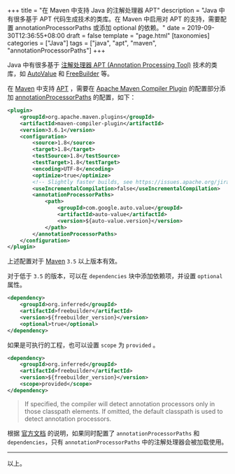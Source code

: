 +++
title = "在 Maven 中支持 Java 的注解处理器 APT"
description = "Java 中有很多基于 APT 代码生成技术的类库。在 Maven 中启用对 APT 的支持，需要配置 annotationProcessorPaths 或添加 optional 的依赖。"
date = 2019-09-30T12:36:55+08:00
draft = false
template = "page.html"
[taxonomies]
categories =  ["Java"]
tags = ["java", "apt", "maven", "annotationProcessorPaths"]
+++

Java 中有很多基于 [注解处理器 APT (Annotation Processing Tool)][apt] 技术的类库，如 [AutoValue][autovalue] 和 [FreeBuilder][freebuilder] 等。

在 [Maven](https://maven.apache.org/) 中支持 [APT](apt) ，需要在 [Apache Maven Compiler Plugin](https://maven.apache.org/plugins/maven-compiler-plugin/) 的配置部分添加 [annotationProcessorPaths](https://maven.apache.org/plugins/maven-compiler-plugin/compile-mojo.html#annotationProcessorPaths) 的配置，如下：

```xml
<plugin>
	<groupId>org.apache.maven.plugins</groupId>
	<artifactId>maven-compiler-plugin</artifactId>
	<version>3.6.1</version>
	<configuration>
		<source>1.8</source>
		<target>1.8</target>
		<testSource>1.8</testSource>
		<testTarget>1.8</testTarget>
		<encoding>UTF-8</encoding>
		<optimize>true</optimize>
		<!-- Slightly faster builds, see https://issues.apache.org/jira/browse/MCOMPILER-209 -->
		<useIncrementalCompilation>false</useIncrementalCompilation>
		<annotationProcessorPaths>
			<path>
				<groupId>com.google.auto.value</groupId>
				<artifactId>auto-value</artifactId>
				<version>${auto-value.version}</version>
			</path>
		</annotationProcessorPaths>
	</configuration>
</plugin>
```

上述配置对于 [Maven](https://maven.apache.org/) `3.5` 以上版本有效。

对于低于 `3.5` 的版本，可以在 `dependencies` 块中添加依赖项，并设置 `optional` 属性。

```xml
<dependency>
	<groupId>org.inferred</groupId>
	<artifactId>freebuilder</artifactId>
	<version>${freebuilder_version}</version>
	<optional>true</optional>
</dependency>
```

如果是可执行的工程，也可以设置 `scope` 为 `provided` 。

```xml
<dependency>
	<groupId>org.inferred</groupId>
	<artifactId>freebuilder</artifactId>
	<version>${freebuilder_version}</version>
	<scope>provided</scope>
</dependency>
```

<!-- more -->

> If specified, the compiler will detect annotation processors only in those classpath elements. If
> omitted, the default classpath is used to detect annotation processors.

根据 [官方文档](https://maven.apache.org/plugins/maven-compiler-plugin/compile-mojo.html#annotationProcessorPaths) 的说明，如果同时配置了 `annotationProcessorPaths` 和 `dependencies`，只有 `annotationProcessorPaths`
中的注解处理器会被加载使用。

---

以上。

[autovalue]: https://github.com/google/auto/tree/master/value "AutoValue - Immutable value-type code generation for Java 1.6+."
[apt]: https://docs.oracle.com/javase/7/docs/technotes/guides/apt/ "Annotation Processing Tool (apt)"
[freebuilder]: https://freebuilder.inferred.org/ "Automatic generation of the Builder pattern for Java"
